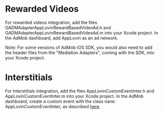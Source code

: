 Rewarded Videos
====================
For rewarded videos integration, add the files GADMAdapterAppLovinRewardBasedVideoAd.h and GADMAdapterAppLovinRewardBasedVideoAd.m into your Xcode project. In the AdMob dashboard, add AppLovin as an ad network.

Note: For some versions of AdMob iOS SDK, you would also need to add the header files from the "Mediation Adapters", coming with the SDK, into your Xcode project.

Interstitials
====================
For Interstitials integration, add the files AppLovinCustomEventInter.h and AppLovinCustomEventInter.m into your Xcode project. In the AdMob dashboard, create a custom event with the class nane: AppLovinCustomEventInter, as described [here](https://applovin.com/integration#adMobIntegration).
